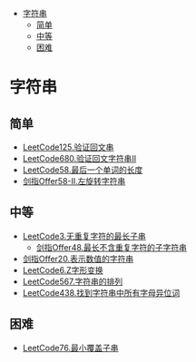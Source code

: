 <!-- TOC -->

- [字符串](#字符串)
  - [简单](#简单)
  - [中等](#中等)
  - [困难](#困难)

<!-- /TOC -->
# 字符串
## 简单
- [LeetCode125.验证回文串](docs/LeetCode125.验证回文串.md)
- [LeetCode680.验证回文字符串Ⅱ](docs/LeetCode680.验证回文字符串Ⅱ.md)
- [LeetCode58.最后一个单词的长度](docs/LeetCode58.最后一个单词的长度.md)
- [剑指Offer58-II.左旋转字符串](docs/剑指Offer58-II.左旋转字符串.md)
## 中等
- [LeetCode3.无重复字符的最长子串](docs/LeetCode3.无重复字符的最长子串.md) 
  - [剑指Offer48.最长不含重复字符的子字符串](docs/剑指Offer48.最长不含重复字符的子字符串.md) 
- [剑指Offer20.表示数值的字符串](docs/剑指Offer20.表示数值的字符串.md)
- [LeetCode6.Z字形变换](docs/LeetCode6.Z字形变换.md)
- [LeetCode567.字符串的排列](docs/LeetCode567.字符串的排列.md)
- [LeetCode438.找到字符串中所有字母异位词](docs/LeetCode438.找到字符串中所有字母异位词.md)
## 困难
- [LeetCode76.最小覆盖子串](docs/LeetCode76.最小覆盖子串.md)